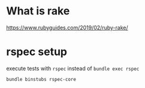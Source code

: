 # What is rake
https://www.rubyguides.com/2019/02/ruby-rake/

# rspec setup

execute tests with `rspec` instead of `bundle exec rspec`
```
bundle binstubs rspec-core
```
